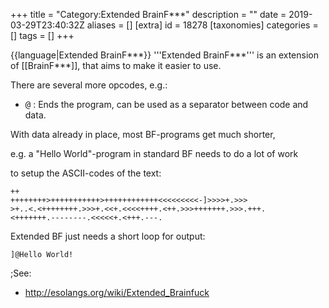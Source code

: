 +++
title = "Category:Extended BrainF***"
description = ""
date = 2019-03-29T23:40:32Z
aliases = []
[extra]
id = 18278
[taxonomies]
categories = []
tags = []
+++

{{language|Extended BrainF***}}
'''Extended BrainF***''' is an extension of [[BrainF***]],
that aims to make it easier to use.

There are several more opcodes, e.g.:
* <tt>@</tt> : Ends the program, can be used as a separator between code and data. 


With data already in place, most BF-programs get much shorter, 

e.g. a "Hello World"-program in standard BF needs to do a lot of work 

to setup the ASCII-codes of the text:

```bf>++++++++++[>+>+++>++++>+++++++>++++++++>+++++++++
++
++++++++>+++++++++++>++++++++++++<<<<<<<<<-]>>>>+.>>>
>+..<.<++++++++.>>>+.<<+.<<<<++++.<++.>>>+++++++.>>>.+++.
<+++++++.--------.<<<<<+.<+++.---.
```


Extended BF just needs a short loop for output:

```bf>[.
]@Hello World!
```



;See: 
* http://esolangs.org/wiki/Extended_Brainfuck
